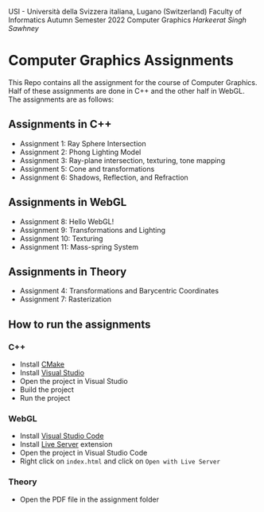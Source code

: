 USI - Università della Svizzera italiana, Lugano (Switzerland)
Faculty of Informatics
Autumn Semester 2022
Computer Graphics
*Harkeerat Singh Sawhney*

# Computer Graphics Assignments
This Repo contains all the assignment for the course of Computer Graphics. Half of these assignments are done in C++ and the other half in WebGL. The assignments are as follows:

## Assignments in C++
- Assignment 1: Ray Sphere Intersection
- Assignment 2: Phong Lighting Model
- Assignment 3: Ray-plane intersection, texturing, tone mapping
- Assignment 5: Cone and transformations
- Assignment 6: Shadows, Reflection, and Refraction

## Assignments in WebGL
- Assignment 8: Hello WebGL!
- Assignment 9: Transformations and Lighting
- Assignment 10: Texturing
- Assignment 11: Mass-spring System

## Assignments in Theory
- Assignment 4: Transformations and Barycentric Coordinates
- Assignment 7: Rasterization

## How to run the assignments
### C++
- Install [CMake](https://cmake.org/download/)
- Install [Visual Studio](https://visualstudio.microsoft.com/downloads/)
- Open the project in Visual Studio
- Build the project
- Run the project

### WebGL
- Install [Visual Studio Code](https://code.visualstudio.com/download)
- Install [Live Server](https://marketplace.visualstudio.com/items?itemName=ritwickdey.LiveServer) extension
- Open the project in Visual Studio Code
- Right click on `index.html` and click on `Open with Live Server`

### Theory
- Open the PDF file in the assignment folder
